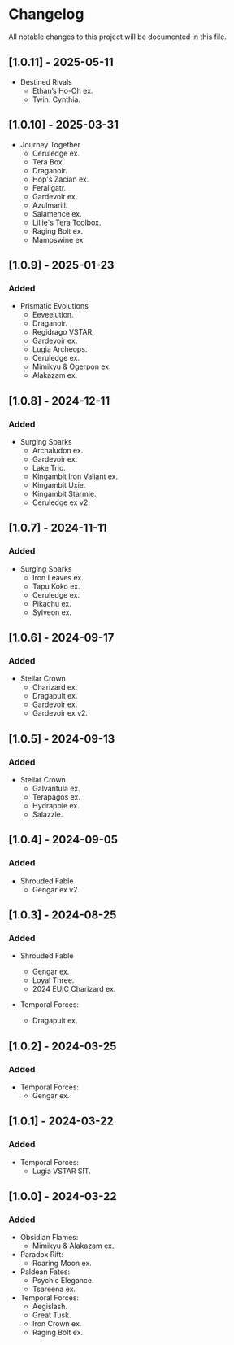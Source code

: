 # Changelog

All notable changes to this project will be documented in this file.

## [1.0.11] - 2025-05-11

- Destined Rivals
  - Ethan’s Ho-Oh ex.
  - Twin: Cynthia.

## [1.0.10] - 2025-03-31

- Journey Together
  - Ceruledge ex.
  - Tera Box.
  - Draganoir.
  - Hop's Zacian ex.
  - Feraligatr.
  - Gardevoir ex.
  - Azulmarill.
  - Salamence ex.
  - Lillie's Tera Toolbox.
  - Raging Bolt ex.
  - Mamoswine ex.

## [1.0.9] - 2025-01-23

### Added

- Prismatic Evolutions
  - Eeveelution.
  - Draganoir.
  - Regidrago VSTAR.
  - Gardevoir ex.
  - Lugia Archeops.
  - Ceruledge ex.
  - Mimikyu & Ogerpon ex.
  - Alakazam ex.

## [1.0.8] - 2024-12-11

### Added

- Surging Sparks
  - Archaludon ex.
  - Gardevoir ex.
  - Lake Trio.
  - Kingambit Iron Valiant ex.
  - Kingambit Uxie.
  - Kingambit Starmie.
  - Ceruledge ex v2.

## [1.0.7] - 2024-11-11

### Added

- Surging Sparks
  - Iron Leaves ex.
  - Tapu Koko ex.
  - Ceruledge ex.
  - Pikachu ex.
  - Sylveon ex.

## [1.0.6] - 2024-09-17

### Added

- Stellar Crown
  - Charizard ex.
  - Dragapult ex.
  - Gardevoir ex.
  - Gardevoir ex v2.

## [1.0.5] - 2024-09-13

### Added

- Stellar Crown
  - Galvantula ex.
  - Terapagos ex.
  - Hydrapple ex.
  - Salazzle.

## [1.0.4] - 2024-09-05

### Added

- Shrouded Fable
  - Gengar ex v2.

## [1.0.3] - 2024-08-25

### Added

- Shrouded Fable

  - Gengar ex.
  - Loyal Three.
  - 2024 EUIC Charizard ex.

- Temporal Forces:
  - Dragapult ex.

## [1.0.2] - 2024-03-25

### Added

- Temporal Forces:
  - Gengar ex.

## [1.0.1] - 2024-03-22

### Added

- Temporal Forces:
  - Lugia VSTAR SIT.

## [1.0.0] - 2024-03-22

### Added

- Obsidian Flames:
  - Mimikyu & Alakazam ex.
- Paradox Rift:
  - Roaring Moon ex.
- Paldean Fates:
  - Psychic Elegance.
  - Tsareena ex.
- Temporal Forces:
  - Aegislash.
  - Great Tusk.
  - Iron Crown ex.
  - Raging Bolt ex.
